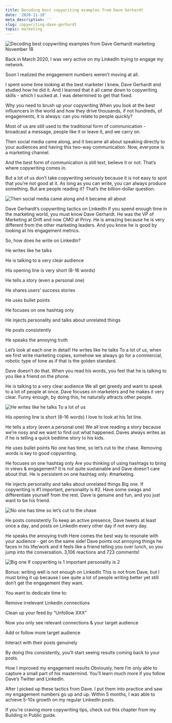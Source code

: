 ```yaml
---
title: Decoding best copywriting examples from Dave Gerhardt
date: '2020-11-18'
meta_description: ''
slug: copywriting-dave-gerhardt
topic: marketing
---
```


<img src="/images/blog/copywriting-dave-gerhardt-1.png" alt="Decoding best copywriting examples from Dave Gerhardt marketing November 18" class="cover-image" />


Back in March 2020, I was very active on my LinkedIn trying to engage my network.

Soon I realized the engagement numbers weren’t moving at all.

I spent some time looking at the best marketer I knew, Dave Gerhardt and studied how he did it. And I learned that it all came down to copywriting skills - which I sucked at. I was determined to get that fixed.

Why you need to brush up your copywriting
When you look at the best influencers in the world and how they drive thousands, if not hundreds, of engagements, it is always: can you relate to people quickly?

Most of us are still used to the traditional form of communication - broadcast a message, people like it or leave it, and we carry on.

Then social media came along, and it became all about speaking directly to your audiences and having this two-way communication. Now, everyone is a marketing channel.

And the best form of communication is still text, believe it or not. That’s where copywriting comes in.

But a lot of us don’t take copywriting seriously because it is not easy to spot that you’re not good at it. As long as you can write, you can always produce something. But are people reading it? That’s the billion-dollar question.

<img src="/images/blog/copywriting-dave-gerhardt-2.png" alt="Then social media came along and it became all about" />



Dave Gerhardt’s copywriting tactics on LinkedIn
If you spend enough time in the marketing world, you must know Dave Gerhardt. He was the VP of Marketing at Drift and now CMO at Privy. He is amazing because he is very different from the other marketing leaders. And you know he is good by looking at his engagement metrics.

So, how does he write on LinkedIn?

He writes like he talks

He is talking to a very clear audience

His opening line is very short (8-16 words)

He tells a story (even a personal one)

He shares users’ success stories

He uses bullet points

He focuses on one hashtag only

He injects personality and talks about unrelated things

He posts consistently

He speaks the annoying truth

Let’s look at each one in detail!
He writes like he talks
To a lot of us, when we first write marketing copies, somehow we always go for a commercial, robotic type of tone as if that is the golden standard.

Dave doesn’t do that. When you read his words, you feel that he is talking to you like a friend on the phone.



He is talking to a very clear audience
We all get greedy and want to speak to a lot of people at once. Dave focuses on marketers and he makes it very clear. Funny enough, by doing this, he naturally attracts other people.

<img src="/images/blog/copywriting-dave-gerhardt-4.png" alt="He writes like he talks To a lot of us" />



His opening line is short (8-16 words)
I love to look at his 1st line.



He tells a story (even a personal one)
We all love reading a story because we’re nosy and we want to find out what happened. Daves always writes as if he is telling a quick bedtime story to his kids.



He uses bullet points
No one has time, so let’s cut to the chase. Removing words is key to good copywriting.



He focuses on one hashtag only
Are you thinking of using hashtags to bring in views & engagement? It is not quite sustainable and Dave doesn’t care about that. He is persistent on one hashtag only: #marketing.



He injects personality and talks about unrelated things
Big one. If copywriting is #1 important, personality is #2. Have some swags and differentiate yourself from the rest. Dave is genuine and fun, and you just want to be his friend.

<img src="/images/blog/copywriting-dave-gerhardt-9.png" alt="No one has time so let’s cut to the chase" />



He posts consistently
To keep an active presence, Dave tweets at least once a day, and posts on LinkedIn every other day if not every day.

He speaks the annoying truth
Here comes the best way to resonate with your audience - get on the same side! Dave points out annoying things he faces in his life/work and it feels like a friend telling you over lunch, so you jump into the conversation. 3,106 reactions and 723 comments!

<img src="/images/blog/copywriting-dave-gerhardt-10.png" alt="Big one If copywriting is 1 important personality is 2" />



Bonus: writing well is not enough on LinkedIn
This is not from Dave, but I must bring it up because I see quite a lot of people writing better yet still don’t get the engagement they want.

You want to dedicate time to:

Remove irrelevant Linkedin connections

Clean up your feed by “Unfollow XXX”

Now you only see relevant connections & your target audience

Add or follow more target audience

Interact with their posts genuinely

By doing this consistently, you’ll start seeing results coming back to your posts.

How I improved my engagement results
Obviously, here I’m only able to capture a small part of his mastermind. You’ll learn much more if you follow Dave’s Twitter and LinkedIn.

After I picked up these tactics from Dave. I put them into practice and saw my engagement numbers go up and up. Within 5 months, I was able to achieve 5-10x growth on my regular LinkedIn posts.

If you're craving more copywriting tips, check out this chapter from my Building in Public guide.


